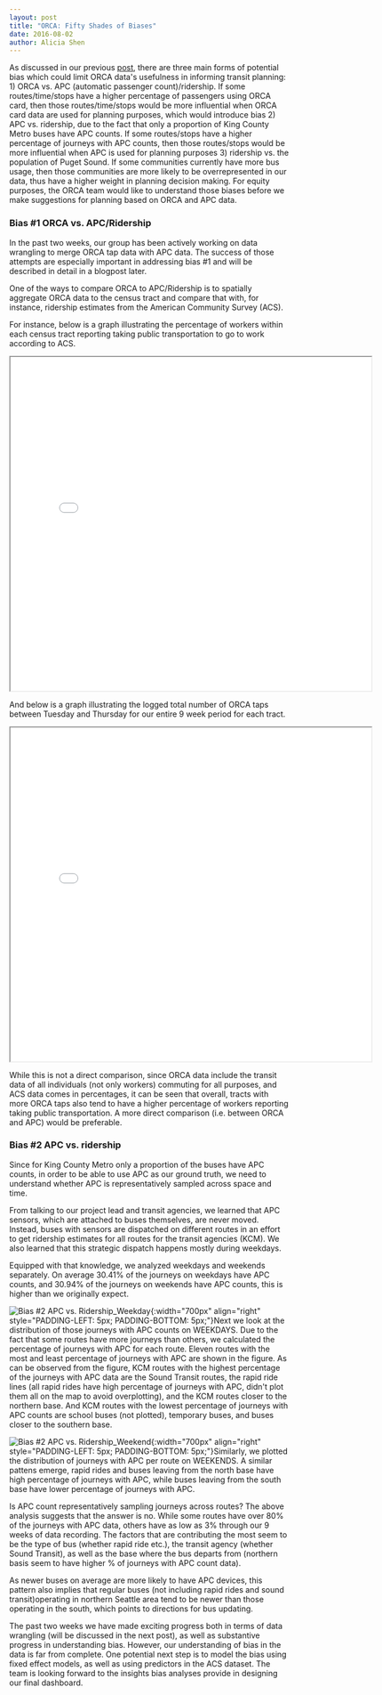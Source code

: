 ```yaml
---
layout: post
title: "ORCA: Fifty Shades of Biases"
date: 2016-08-02
author: Alicia Shen
---
```


As discussed in our previous [post](https://uwescience.github.io/DSSG2016//2016/07/05/orca-week-3.html), there are three main forms of potential bias which could limit ORCA data's usefulness in informing transit planning: 1) ORCA vs. APC (automatic passenger count)/ridership. If some routes/time/stops have a higher percentage of passengers using ORCA card, then those routes/time/stops would be more influential when ORCA card data are used for planning purposes, which would introduce bias 2) APC vs. ridership, due to the fact that only a proportion of King County Metro buses have APC counts. If some routes/stops have a higher percentage of journeys with APC counts, then those routes/stops would be more influential when APC is used for planning purposes 3) ridership vs. the population of Puget Sound. If some communities currently have more bus usage, then those communities are more likely to be overrepresented in our data, thus have a higher weight in planning decision making. For equity purposes, the ORCA team would like to understand those biases before we make suggestions for planning based on ORCA and APC data.

### Bias #1 ORCA vs. APC/Ridership

In the past two weeks, our group has been actively working on data wrangling to merge ORCA tap data with APC data. The success of those attempts are especially important in addressing bias #1 and will be described in detail in a blogpost later.

One of the ways to compare ORCA to APC/Ridership is to spatially aggregate ORCA data to the census tract and compare that with, for instance, ridership estimates from the American Community Survey (ACS).

For instance, below is a graph illustrating the percentage of workers within each census tract reporting taking public transportation to go to work according to ACS.

<iframe width="650" height="600" src="{{site.url}}/assets/images/acs_commute_sean.html" ></iframe>

And below is a graph illustrating the logged total number of ORCA taps between Tuesday and Thursday for our entire 9 week period for each tract.

<iframe width="650" height="600" src="{{site.url}}/assets/images/zonal_stats_alicia.html" ></iframe>

While this is not a direct comparison, since ORCA data include the transit data of all individuals (not only workers) commuting for all purposes, and ACS data comes in percentages, it can be seen that overall, tracts with more ORCA taps also tend to have a higher percentage of workers reporting taking public transportation. A more direct comparison (i.e. between ORCA and APC) would be preferable.

### Bias #2 APC vs. ridership

Since for King County Metro  only a proportion of the buses have APC counts, in order to be able to use APC as our ground truth, we need to understand whether APC is representatively sampled across space and time.

From talking to our project lead and transit agencies, we learned that APC sensors, which are attached to buses themselves, are never moved. Instead, buses with sensors are dispatched on different routes in an effort to get ridership estimates for all routes for the transit agencies (KCM). We also learned that this strategic dispatch happens mostly during weekdays.

Equipped with that knowledge, we analyzed weekdays and weekends separately. On average 30.41% of the journeys on weekdays have APC counts, and 30.94% of the journeys on weekends have APC counts, this is higher than we originally expect.

![Bias #2 APC vs. Ridership_Weekday]({{site.url}}/assets/images/PercentAPCinKCM_Weekday.png){:width="700px" align="right" style="PADDING-LEFT: 5px; PADDING-BOTTOM: 5px;"}Next we look at the distribution of those journeys with APC counts on WEEKDAYS. Due to the fact that some routes have more journeys than others, we calculated the percentage of journeys with APC for each route. Eleven routes with the most and least percentage of journeys with APC are shown in the figure. As can be observed from the figure, KCM routes with the highest percentage of the journeys with APC data are the Sound Transit routes, the rapid ride lines (all rapid rides have high percentage of journeys with APC, didn't plot them all on the map to avoid overplotting), and the KCM routes closer to the northern base. And KCM routes with the lowest percentage of journeys with APC counts are school buses (not plotted), temporary buses, and buses closer to the southern base.

![Bias #2 APC vs. Ridership_Weekend]({{site.url}}/assets/images/PercentAPCinKCM_Weekend.png){:width="700px" align="right" style="PADDING-LEFT: 5px; PADDING-BOTTOM: 5px;"}Similarly, we plotted the distribution of journeys with APC per route on WEEKENDS. A similar pattens emerge, rapid rides and buses leaving from the north base have high percentage of journeys with APC, while buses leaving from the south base have lower percentage of journeys with APC.

Is APC count representatively sampling journeys across routes? The above analysis suggests that the answer is no. While some routes have over 80% of the journeys with APC data, others have as low as 3% through our 9 weeks of data recording. The factors that are contributing the most seem to be the type of bus (whether rapid ride etc.), the transit agency (whether Sound Transit), as well as the base where the bus departs from (northern basis seem to have higher % of journeys with APC count data).

As newer buses on average are more likely to have APC devices, this pattern also implies that regular buses (not including rapid rides and sound transit)operating in northern Seattle area tend to be newer than those operating in the south, which points to directions for bus updating.

The past two weeks we have made exciting progress both in terms of data wrangling (will be discussed in the next post), as well as substantive progress in understanding bias. However, our understanding of bias in the data is far from complete. One potential next step is to model the bias using fixed effect models, as well as using predictors in the ACS dataset. The team is looking forward to the insights bias analyses provide in designing our final dashboard.
